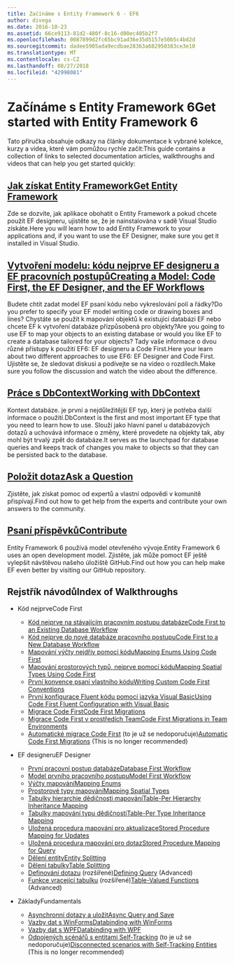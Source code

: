 ```yaml
---
title: Začínáme s Entity Framework 6 - EF6
author: divega
ms.date: 2016-10-23
ms.assetid: 66ce9113-81d2-480f-8c16-d00ec405b2f7
ms.openlocfilehash: 0087899d2fc65bc91ad36e35d5157e50b5c4bd2d
ms.sourcegitcommit: dadee5905ada9ecdbae28363a682950383ce3e10
ms.translationtype: MT
ms.contentlocale: cs-CZ
ms.lasthandoff: 08/27/2018
ms.locfileid: "42998081"
---
```

# <a name="get-started-with-entity-framework-6"></a><span data-ttu-id="dda07-102">Začínáme s Entity Framework 6</span><span class="sxs-lookup"><span data-stu-id="dda07-102">Get started with Entity Framework 6</span></span>

<span data-ttu-id="dda07-103">Tato příručka obsahuje odkazy na články dokumentace k vybrané kolekce, kurzy a videa, které vám pomůžou rychle začít:</span><span class="sxs-lookup"><span data-stu-id="dda07-103">This guide contains a collection of links to selected documentation articles, walkthroughs and videos that can help you get started quickly:</span></span>

## <a name="get-entity-frameworkef6fundamentalsinstallmd"></a>[<span data-ttu-id="dda07-104">Jak získat Entity Framework</span><span class="sxs-lookup"><span data-stu-id="dda07-104">Get Entity Framework</span></span>](~/ef6/fundamentals/install.md)
<span data-ttu-id="dda07-105">Zde se dozvíte, jak aplikace obohatit o Entity Framework a pokud chcete použít EF designeru, ujistěte se, že je nainstalována v sadě Visual Studio získáte.</span><span class="sxs-lookup"><span data-stu-id="dda07-105">Here you will learn how to add Entity Framework to your applications and, if you want to use the EF Designer, make sure you get it installed in Visual Studio.</span></span>

## <a name="creating-a-model-code-first-the-ef-designer-and-the-ef-workflowsef6modelingindexmd"></a>[<span data-ttu-id="dda07-106">Vytvoření modelu: kódu nejprve EF designeru a EF pracovních postupů</span><span class="sxs-lookup"><span data-stu-id="dda07-106">Creating a Model: Code First, the EF Designer, and the EF Workflows</span></span>](~/ef6/modeling/index.md)
<span data-ttu-id="dda07-107">Budete chtít zadat model EF psaní kódu nebo vykreslování polí a řádky?</span><span class="sxs-lookup"><span data-stu-id="dda07-107">Do you prefer to specify your EF model writing code or drawing boxes and lines?</span></span>
<span data-ttu-id="dda07-108">Chystáte se použít k mapování objektů k existující databázi EF nebo chcete EF k vytvoření databáze přizpůsobená pro objekty?</span><span class="sxs-lookup"><span data-stu-id="dda07-108">Are you going to use EF to map your objects to an existing database or would you like EF to create a database tailored for your objects?</span></span>
<span data-ttu-id="dda07-109">Tady vaše informace o dvou různé přístupy k použití EF6: EF designeru a Code First.</span><span class="sxs-lookup"><span data-stu-id="dda07-109">Here your learn about two different approaches to use EF6: EF Designer and Code First.</span></span>
<span data-ttu-id="dda07-110">Ujistěte se, že sledovat diskusi a podívejte se na video o rozdílech.</span><span class="sxs-lookup"><span data-stu-id="dda07-110">Make sure you follow the discussion and watch the video about the difference.</span></span>

## <a name="working-with-dbcontextef6fundamentalsworking-with-dbcontextmd"></a>[<span data-ttu-id="dda07-111">Práce s DbContext</span><span class="sxs-lookup"><span data-stu-id="dda07-111">Working with DbContext</span></span>](~/ef6/fundamentals/working-with-dbcontext.md)
<span data-ttu-id="dda07-112">Kontext databáze. je první a nejdůležitější EF typ, který je potřeba další informace o použití.</span><span class="sxs-lookup"><span data-stu-id="dda07-112">DbContext is the first and most important EF type that you need to learn how to use.</span></span> <span data-ttu-id="dda07-113">Slouží jako hlavní panel u databázových dotazů a uchovává informace o změny, které provedete na objekty tak, aby mohl být trvalý zpět do databáze.</span><span class="sxs-lookup"><span data-stu-id="dda07-113">It serves as the launchpad for database queries and keeps track of changes you make to objects so that they can be persisted back to the database.</span></span>

## <a name="ask-a-questionef6resourcesget-helpmd"></a>[<span data-ttu-id="dda07-114">Položit dotaz</span><span class="sxs-lookup"><span data-stu-id="dda07-114">Ask a Question</span></span>](~/ef6/resources/get-help.md)
<span data-ttu-id="dda07-115">Zjistěte, jak získat pomoc od expertů a vlastní odpovědi v komunitě přispívají.</span><span class="sxs-lookup"><span data-stu-id="dda07-115">Find out how to get help from the experts and contribute your own answers to the community.</span></span>

## <a name="contributehttpgithubcomaspnetentityframework6"></a>[<span data-ttu-id="dda07-116">Psaní příspěvků</span><span class="sxs-lookup"><span data-stu-id="dda07-116">Contribute</span></span>](http://github.com/aspnet/EntityFramework6/)
<span data-ttu-id="dda07-117">Entity Framework 6 používá model otevřeného vývoje.</span><span class="sxs-lookup"><span data-stu-id="dda07-117">Entity Framework 6 uses an open development model.</span></span> <span data-ttu-id="dda07-118">Zjistěte, jak může pomoct EF ještě vylepšit návštěvou našeho úložiště GitHub.</span><span class="sxs-lookup"><span data-stu-id="dda07-118">Find out how you can help make EF even better by visiting our GitHub repository.</span></span>

## <a name="index-of-walkthroughs"></a><span data-ttu-id="dda07-119">Rejstřík návodů</span><span class="sxs-lookup"><span data-stu-id="dda07-119">Index of Walkthroughs</span></span>

- <span data-ttu-id="dda07-120">Kód nejprve</span><span class="sxs-lookup"><span data-stu-id="dda07-120">Code First</span></span>
  - [<span data-ttu-id="dda07-121">Kód nejprve na stávajícím pracovním postupu databáze</span><span class="sxs-lookup"><span data-stu-id="dda07-121">Code First to an Existing Database Workflow</span></span>](~/ef6/modeling/code-first/workflows/existing-database.md)
  - [<span data-ttu-id="dda07-122">Kód nejprve do nové databáze pracovního postupu</span><span class="sxs-lookup"><span data-stu-id="dda07-122">Code First to a New Database Workflow</span></span>](~/ef6/modeling/code-first/workflows/new-database.md)
  - [<span data-ttu-id="dda07-123">Mapování výčty nejdřív pomocí kódu</span><span class="sxs-lookup"><span data-stu-id="dda07-123">Mapping Enums Using Code First</span></span>](~/ef6/modeling/code-first/data-types/enums.md)
  - [<span data-ttu-id="dda07-124">Mapování prostorových typů, nejprve pomocí kódu</span><span class="sxs-lookup"><span data-stu-id="dda07-124">Mapping Spatial Types Using Code First</span></span>](~/ef6/modeling/code-first/data-types/spatial.md)
  - [<span data-ttu-id="dda07-125">První konvence psaní vlastního kódu</span><span class="sxs-lookup"><span data-stu-id="dda07-125">Writing Custom Code First Conventions</span></span>](~/ef6/modeling/code-first/conventions/custom.md)
  - [<span data-ttu-id="dda07-126">První konfigurace Fluent kódu pomocí jazyka Visual Basic</span><span class="sxs-lookup"><span data-stu-id="dda07-126">Using Code First Fluent Configuration with Visual Basic</span></span>](~/ef6/modeling/code-first/fluent/vb.md)
  - [<span data-ttu-id="dda07-127">Migrace Code First</span><span class="sxs-lookup"><span data-stu-id="dda07-127">Code First Migrations</span></span>](~/ef6/modeling/code-first/migrations/index.md)
  - [<span data-ttu-id="dda07-128">Migrace Code First v prostředích Team</span><span class="sxs-lookup"><span data-stu-id="dda07-128">Code First Migrations in Team Environments</span></span>](~/ef6/modeling/code-first/migrations/teams.md)
  - <span data-ttu-id="dda07-129">[Automatické migrace Code First](~/ef6/modeling/code-first/migrations/automatic.md) (to je už se nedoporučuje)</span><span class="sxs-lookup"><span data-stu-id="dda07-129">[Automatic Code First Migrations](~/ef6/modeling/code-first/migrations/automatic.md) (This is no longer recommended)</span></span>

- <span data-ttu-id="dda07-130">EF designeru</span><span class="sxs-lookup"><span data-stu-id="dda07-130">EF Designer</span></span>
  - [<span data-ttu-id="dda07-131">První pracovní postup databáze</span><span class="sxs-lookup"><span data-stu-id="dda07-131">Database First Workflow</span></span>](~/ef6/modeling/designer/workflows/database-first.md)
  - [<span data-ttu-id="dda07-132">Model prvního pracovního postupu</span><span class="sxs-lookup"><span data-stu-id="dda07-132">Model First Workflow</span></span>](~/ef6/modeling/designer/workflows/model-first.md)
  - [<span data-ttu-id="dda07-133">Výčty mapování</span><span class="sxs-lookup"><span data-stu-id="dda07-133">Mapping Enums</span></span>](~/ef6/modeling/designer/data-types/enums.md)
  - [<span data-ttu-id="dda07-134">Prostorové typy mapování</span><span class="sxs-lookup"><span data-stu-id="dda07-134">Mapping Spatial Types</span></span>](~/ef6/modeling/designer/data-types/spatial.md)
  - [<span data-ttu-id="dda07-135">Tabulky hierarchie dědičnosti mapování</span><span class="sxs-lookup"><span data-stu-id="dda07-135">Table-Per Hierarchy Inheritance Mapping</span></span>](~/ef6/modeling/designer/inheritance/tph.md)
  - [<span data-ttu-id="dda07-136">Tabulky mapování typu dědičnosti</span><span class="sxs-lookup"><span data-stu-id="dda07-136">Table-Per Type Inheritance Mapping</span></span>](~/ef6/modeling/designer/inheritance/tpt.md)
  - [<span data-ttu-id="dda07-137">Uložená procedura mapování pro aktualizace</span><span class="sxs-lookup"><span data-stu-id="dda07-137">Stored Procedure Mapping for Updates</span></span>](~/ef6/modeling/designer/stored-procedures/cud.md)
  - [<span data-ttu-id="dda07-138">Uložená procedura mapování pro dotaz</span><span class="sxs-lookup"><span data-stu-id="dda07-138">Stored Procedure Mapping for Query</span></span>](~/ef6/modeling/designer/stored-procedures/query.md)
  - [<span data-ttu-id="dda07-139">Dělení entity</span><span class="sxs-lookup"><span data-stu-id="dda07-139">Entity Splitting</span></span>](~/ef6/modeling/designer/entity-splitting.md)
  - [<span data-ttu-id="dda07-140">Dělení tabulky</span><span class="sxs-lookup"><span data-stu-id="dda07-140">Table Splitting</span></span>](~/ef6/modeling/designer/table-splitting.md)
  - <span data-ttu-id="dda07-141">[Definování dotazu](~/ef6/modeling/designer/advanced/defining-query.md) (rozšířené)</span><span class="sxs-lookup"><span data-stu-id="dda07-141">[Defining Query](~/ef6/modeling/designer/advanced/defining-query.md) (Advanced)</span></span>
  - <span data-ttu-id="dda07-142">[Funkce vracející tabulku](~/ef6/modeling/designer/advanced/tvfs.md) (rozšířené)</span><span class="sxs-lookup"><span data-stu-id="dda07-142">[Table-Valued Functions](~/ef6/modeling/designer/advanced/tvfs.md) (Advanced)</span></span>

- <span data-ttu-id="dda07-143">Základy</span><span class="sxs-lookup"><span data-stu-id="dda07-143">Fundamentals</span></span>
  - [<span data-ttu-id="dda07-144">Asynchronní dotazy a uložit</span><span class="sxs-lookup"><span data-stu-id="dda07-144">Async Query and Save</span></span>](~/ef6/fundamentals/async.md)
  - [<span data-ttu-id="dda07-145">Vazby dat s WinForms</span><span class="sxs-lookup"><span data-stu-id="dda07-145">Databinding with WinForms</span></span>](~/ef6/fundamentals/databinding/winforms.md)
  - [<span data-ttu-id="dda07-146">Vazby dat s WPF</span><span class="sxs-lookup"><span data-stu-id="dda07-146">Databinding with WPF</span></span>](~/ef6/fundamentals/databinding/wpf.md)
  - <span data-ttu-id="dda07-147">[Odpojených scénářů s entitami Self-Tracking](~/ef6/fundamentals/disconnected-entities/self-tracking-entities/walkthrough.md) (to je už se nedoporučuje)</span><span class="sxs-lookup"><span data-stu-id="dda07-147">[Disconnected scenarios with Self-Tracking Entities](~/ef6/fundamentals/disconnected-entities/self-tracking-entities/walkthrough.md) (This is no longer recommended)</span></span>
